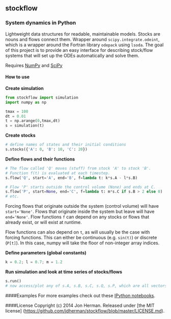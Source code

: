 ## stockflow
### System dynamics in Python 

Lightweight data structures for readable, maintainable models. Stocks are nouns and flows connect them. Wrapper around `scipy.integrate.odeint`, which is a wrapper around the Fortran library `odepack` using `lsoda`. The goal of this project is to provide an easy interface for describing stock/flow systems that will set up the ODEs automatically and solve them.

Requires [NumPy](http://www.numpy.org/) and [SciPy](http://www.scipy.org/)

#### How to use

__Create simulation__
```python
from stockflow import simulation
import numpy as np

tmax = 100
dt = 0.01
t = np.arange(0,tmax,dt)
s = simulation(t)
```

__Create stocks__
```python
# define names of states and their initial conditions
s.stocks({'A': 0, 'B': 10, 'C': 20})
```

__Define flows and their functions__
```python
# The flow called 'Q' moves (stuff) from stock 'A' to stock 'B'. 
# Function f(t) is evaluated at each timestep.
s.flow('Q', start='A', end='B', f=lambda t: k*s.A - l*s.B)

# Flow 'P' starts outside the control volume (None) and ends at C. 
s.flow('P', start=None, end='C', f=lambda t: m*s.C if s.B > 2 else 0)
# etc.
```
Forcing flows that originate outside the system (control volume) will have `start='None'`. Flows that originate inside the system but leave will have `end='None'`. Flow functions `f` can depend on any stocks or flows that already exist, or will exist at runtime.

Flow functions can also depend on `t`, as will usually be the case with forcing functions. This can either be continuous (e.g. `sin(t)`) or discrete (`P[t]`). In this case, numpy will take the floor of non-integer array indices.

__Define parameters (global constants)__
```python
k = 0.2; l = 0.7; m = 1.2
```

__Run simulation and look at time series of stocks/flows__
```python
s.run()
# now access/plot any of s.A, s.B, s.C, s.Q, s.P, which are all vectors of length len(t)
```

####Examples
For more examples check out these [IPython notebooks](http://nbviewer.ipython.org/github/jdherman/stockflow/tree/master/examples/).

####License
Copyright (c) 2014 Jon Herman. Released under [the MIT license] (https://github.com/jdherman/stockflow/blob/master/LICENSE.md).